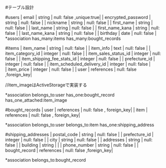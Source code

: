 #テーブル設計

#users
| email              | string | null: false ,unique:true| 
| encrypted_password | string | null: false             |
| nickname           | string | null: false             |
| first_name         | string | null: false             |
| last_name          | string | null: false             |
| first_name_kana    | string | null: false             |
| last_name_kana     | string | null: false             |
| birthday           | date   | null: false             |
*association
has_many:items
has_many:bought_records

#items
| item_name                   | string     | null: false             |
| item_info                   | text       | null: false             |
| item_category_id            | integer    | null: false             |
| item_sales_status_id        | integer    | null: false             |
| item_shipping_fee_stats_id  | integer    | null: false             |
| prefecture_id               | integer    | null: false             |
| item_scheduled_delivery_id  | integer    | null: false             |  
| item_price                  | integer    | null: false             |
| user                        | references | null: false ,foreign_key|

//item_imageはActiveStorageで実装する

*association
belongs_to:user
has_one:bought_record
has_one_attached:item_image

#bought_records
| user        | references | null: false , foreign_key|
| item        | references | null: false , foreign_key|

*association
belongs_to:user
belongs_to:item
has_one:shipping_address

#shipping_addresses
| postal_code     | string     | null: false             |
| prefecture_id   | integer    | null: false             |
| city            | string     | null: false             |
| addresses       | string     | null: false             |
| building        | string     |                         |
| phone_number    | string     | null: false             |
| bought_record   | references | null: false ,foreign_key|

*association
belongs_to:bought_record